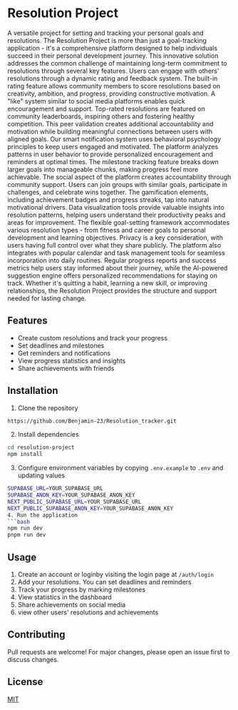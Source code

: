 # Resolution Project
A versatile project for setting and tracking your personal goals and resolutions.
The Resolution Project is more than just a goal-tracking application - it's a comprehensive platform designed to help individuals succeed in their personal development journey. This innovative solution addresses the common challenge of maintaining long-term commitment to resolutions through several key features.
Users can engage with others' resolutions through a dynamic rating and feedback system. The built-in rating feature allows community members to score resolutions based on creativity, ambition, and progress, providing constructive motivation. A "like" system similar to social media platforms enables quick encouragement and support. Top-rated resolutions are featured on community leaderboards, inspiring others and fostering healthy competition. This peer validation creates additional accountability and motivation while building meaningful connections between users with aligned goals.
Our smart notification system uses behavioral psychology principles to keep users engaged and motivated. The platform analyzes patterns in user behavior to provide personalized encouragement and reminders at optimal times. The milestone tracking feature breaks down larger goals into manageable chunks, making progress feel more achievable.
The social aspect of the platform creates accountability through community support. Users can join groups with similar goals, participate in challenges, and celebrate wins together. The gamification elements, including achievement badges and progress streaks, tap into natural motivational drivers.
Data visualization tools provide valuable insights into resolution patterns, helping users understand their productivity peaks and areas for improvement. The flexible goal-setting framework accommodates various resolution types - from fitness and career goals to personal development and learning objectives.
Privacy is a key consideration, with users having full control over what they share publicly. The platform also integrates with popular calendar and task management tools for seamless incorporation into daily routines.
Regular progress reports and success metrics help users stay informed about their journey, while the AI-powered suggestion engine offers personalized recommendations for staying on track. Whether it's quitting a habit, learning a new skill, or improving relationships, the Resolution Project provides the structure and support needed for lasting change.

## Features
- Create custom resolutions and track your progress
- Set deadlines and milestones
- Get reminders and notifications
- View progress statistics and insights
- Share achievements with friends

## Installation
1. Clone the repository
```bash
https://github.com/Benjamin-23/Resolution_tracker.git
```

2. Install dependencies
```bash
cd resolution-project
npm install
```

3. Configure environment variables by copying `.env.example` to `.env` and updating values
  ```bash
SUPABASE_URL=YOUR_SUPABASE_URL
SUPABASE_ANON_KEY=YOUR_SUPABASE_ANON_KEY
NEXT_PUBLIC_SUPABASE_URL=YOUR_SUPABASE_URL
NEXT_PUBLIC_SUPABASE_ANON_KEY=YOUR_SUPABASE_ANON_KEY
4. Run the application
```bash
npm run dev
pnpm run dev
```

## Usage
1. Create an account or loginby visiting the login page at `/auth/login`
2. Add your resolutions. You can set deadlines and reminders
3. Track your progress by marking milestones
4. View statistics in the dashboard
5. Share achievements on social media
6. view other users' resolutions and achievements

## Contributing
Pull requests are welcome! For major changes, please open an issue first to discuss changes.

## License
[MIT](https://choosealicense.com/licenses/mit/)
